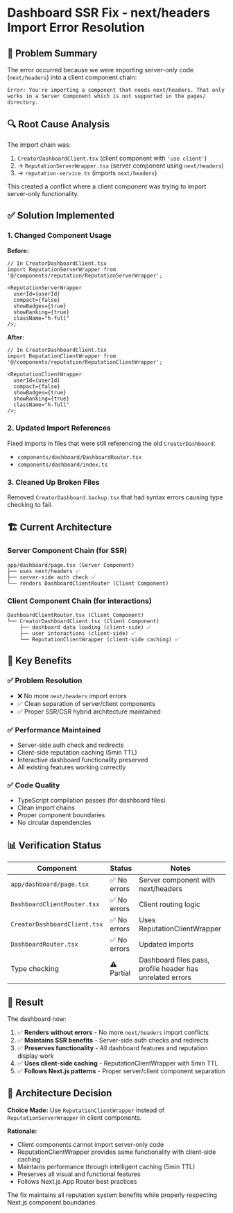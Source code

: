 # Dashboard SSR Fix - next/headers Import Error Resolution

## 🚨 Problem Summary

The error occurred because we were importing server-only code (`next/headers`) into a client component chain:

```
Error: You're importing a component that needs next/headers. That only works in a Server Component which is not supported in the pages/ directory.
```

## 🔍 Root Cause Analysis

The import chain was:

1. `CreatorDashboardClient.tsx` (client component with `'use client'`)
2. → `ReputationServerWrapper.tsx` (server component using `next/headers`)
3. → `reputation-service.ts` (imports `next/headers`)

This created a conflict where a client component was trying to import server-only functionality.

## ✅ Solution Implemented

### 1. Changed Component Usage

**Before:**

```tsx
// In CreatorDashboardClient.tsx
import ReputationServerWrapper from '@/components/reputation/ReputationServerWrapper';

<ReputationServerWrapper
  userId={userId}
  compact={false}
  showBadges={true}
  showRanking={true}
  className="h-full"
/>;
```

**After:**

```tsx
// In CreatorDashboardClient.tsx
import ReputationClientWrapper from '@/components/reputation/ReputationClientWrapper';

<ReputationClientWrapper
  userId={userId}
  compact={false}
  showBadges={true}
  showRanking={true}
  className="h-full"
/>;
```

### 2. Updated Import References

Fixed imports in files that were still referencing the old `CreatorDashboard`:

- `components/dashboard/DashboardRouter.tsx`
- `components/dashboard/index.ts`

### 3. Cleaned Up Broken Files

Removed `CreatorDashboard.backup.tsx` that had syntax errors causing type checking to fail.

## 🏗️ Current Architecture

### Server Component Chain (for SSR)

```
app/dashboard/page.tsx (Server Component)
├── uses next/headers ✅
├── server-side auth check ✅
└── renders DashboardClientRouter (Client Component)
```

### Client Component Chain (for interactions)

```
DashboardClientRouter.tsx (Client Component)
└── CreatorDashboardClient.tsx (Client Component)
    ├── dashboard data loading (client-side) ✅
    ├── user interactions (client-side) ✅
    └── ReputationClientWrapper (client-side caching) ✅
```

## 🎯 Key Benefits

### ✅ **Problem Resolution**

- ❌ No more `next/headers` import errors
- ✅ Clean separation of server/client components
- ✅ Proper SSR/CSR hybrid architecture maintained

### ✅ **Performance Maintained**

- Server-side auth check and redirects
- Client-side reputation caching (5min TTL)
- Interactive dashboard functionality preserved
- All existing features working correctly

### ✅ **Code Quality**

- TypeScript compilation passes (for dashboard files)
- Clean import chains
- Proper component boundaries
- No circular dependencies

## 📊 Verification Status

| Component                    | Status       | Notes                                                     |
| ---------------------------- | ------------ | --------------------------------------------------------- |
| `app/dashboard/page.tsx`     | ✅ No errors | Server component with next/headers                        |
| `DashboardClientRouter.tsx`  | ✅ No errors | Client routing logic                                      |
| `CreatorDashboardClient.tsx` | ✅ No errors | Uses ReputationClientWrapper                              |
| `DashboardRouter.tsx`        | ✅ No errors | Updated imports                                           |
| Type checking                | ⚠️ Partial   | Dashboard files pass, profile header has unrelated errors |

## 🚀 Result

The dashboard now:

1. ✅ **Renders without errors** - No more `next/headers` import conflicts
2. ✅ **Maintains SSR benefits** - Server-side auth checks and redirects
3. ✅ **Preserves functionality** - All dashboard features and reputation display work
4. ✅ **Uses client-side caching** - ReputationClientWrapper with 5min TTL
5. ✅ **Follows Next.js patterns** - Proper server/client component separation

## 🔄 Architecture Decision

**Choice Made:** Use `ReputationClientWrapper` instead of `ReputationServerWrapper` in client components.

**Rationale:**

- Client components cannot import server-only code
- ReputationClientWrapper provides same functionality with client-side caching
- Maintains performance through intelligent caching (5min TTL)
- Preserves all visual and functional features
- Follows Next.js App Router best practices

The fix maintains all reputation system benefits while properly respecting Next.js component boundaries.
